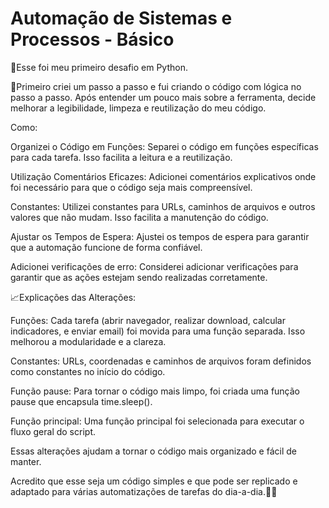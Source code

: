 
# Automação de Sistemas e Processos - Básico 

🥇Esse foi meu primeiro desafio em Python.


🧠Primeiro criei um passo a passo e fui criando o código com lógica no passo a passo. Após entender um pouco mais sobre a ferramenta, decide melhorar a legibilidade, limpeza e reutilização do meu código.

Como: 

Organizei o Código em Funções: Separei o código em funções específicas para cada tarefa. Isso facilita a leitura e a reutilização.

Utilização Comentários Eficazes: Adicionei comentários explicativos onde foi necessário para que o código seja mais compreensível.

Constantes: Utilizei constantes para URLs, caminhos de arquivos e outros valores que não mudam. Isso facilita a manutenção do código.

Ajustar os Tempos de Espera: Ajustei os tempos de espera para garantir que a automação funcione de forma confiável.

Adicionei verificações de erro: Considerei adicionar verificações para garantir que as ações estejam sendo realizadas corretamente.

📈Explicações das Alterações:

Funções: Cada tarefa (abrir navegador, realizar download, calcular indicadores, e enviar email) foi movida para uma função separada. Isso melhorou a modularidade e a clareza.

Constantes: URLs, coordenadas e caminhos de arquivos foram definidos como constantes no início do código.

Função pause: Para tornar o código mais limpo, foi criada uma função pause que encapsula time.sleep().

Função principal: Uma função principal foi selecionada para executar o fluxo geral do script.

Essas alterações ajudam a tornar o código mais organizado e fácil de manter.

Acredito que esse seja um código simples e que pode ser replicado e adaptado para várias automatizações de tarefas do dia-a-dia.👍🏼